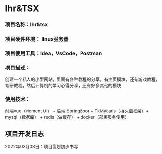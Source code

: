# lhr&TSX

### 项目名称：lhr&tsx

### 项目硬件环境： linux服务器

### 项目使用工具：Idea，VsCode，Postman

### 项目描述：

创建一个私人的小型网站，里面有各种教程的分享，有主页模块，还有游戏教程，考研教程，然后计算机的学习心得分享，还有好多其他的模块

### 使用技术：

前端vue（element UI） + 后端 SpringBoot + TkMybatis（持久层框架）+ mysql（数据库） + redis（做缓存） + docker（部署服务使用）





## 项目开发日志

2022年03月03日：项目策划初步书写

